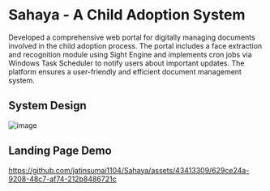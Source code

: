 # Sahaya - A Child Adoption System
Developed a comprehensive web portal for digitally managing documents involved in the child adoption process. The portal includes a face extraction and recognition module using Sight Engine and implements cron jobs via Windows Task Scheduler to notify users about important updates. The platform ensures a user-friendly and efficient document management system.

## System Design
![image](https://user-images.githubusercontent.com/43413309/141051526-7c6a45b7-77ce-461b-8cc1-35f916602d66.png)

## Landing Page Demo
https://github.com/jatinsumai1104/Sahaya/assets/43413309/629ce24a-9208-48c7-af74-212b8486721c

